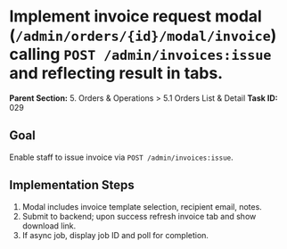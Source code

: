 # Implement invoice request modal (`/admin/orders/{id}/modal/invoice`) calling `POST /admin/invoices:issue` and reflecting result in tabs.

**Parent Section:** 5. Orders & Operations > 5.1 Orders List & Detail
**Task ID:** 029

## Goal
Enable staff to issue invoice via `POST /admin/invoices:issue`.

## Implementation Steps
1. Modal includes invoice template selection, recipient email, notes.
2. Submit to backend; upon success refresh invoice tab and show download link.
3. If async job, display job ID and poll for completion.
